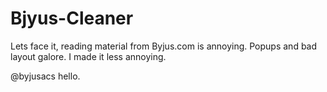 # Bjyus-Cleaner
Lets face it, reading material from Byjus.com is annoying. Popups and bad layout galore. I made it less annoying.

@byjusacs hello. 
